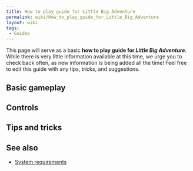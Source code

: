 ```yaml
---
title: How to play guide for Little Big Adventure
permalink: wiki/How_to_play_guide_for_Little_Big_Adventure
layout: wiki
tags:
 - Guides
---
```


This page will serve as a basic **how to play guide for *Little Big
Adventure***. While there is very little information available at this
time, we urge you to check back often, as new information is being added
all the time! Feel free to edit this guide with any tips, tricks, and
suggestions.

## Basic gameplay

## Controls

## Tips and tricks

## See also

- [System requirements](System_requirements "wikilink")
